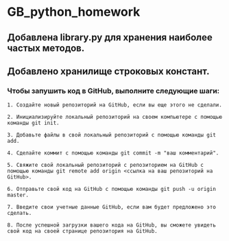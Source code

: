 # GB_python_homework

## Добавлена library.py для хранения наиболее частых методов.
## Добавлено хранилище строковых констант.

### Чтобы запушить код в GitHub, выполните следующие шаги:

    1. Создайте новый репозиторий на GitHub, если вы еще этого не сделали.

    2. Инициализируйте локальный репозиторий на своем компьютере с помощью команды git init.

    3. Добавьте файлы в свой локальный репозиторий с помощью команды git add.

    4. Сделайте коммит с помощью команды git commit -m "ваш комментарий".

    5. Свяжите свой локальный репозиторий с репозиторием на GitHub с помощью команды git remote add origin <ссылка на ваш репозиторий на GitHub>.

    6. Отправьте свой код на GitHub с помощью команды git push -u origin master.

    7. Введите свои учетные данные GitHub, если вам будет предложено это сделать.

    8. После успешной загрузки вашего кода на GitHub, вы сможете увидеть свой код на своей странице репозитория на GitHub.
